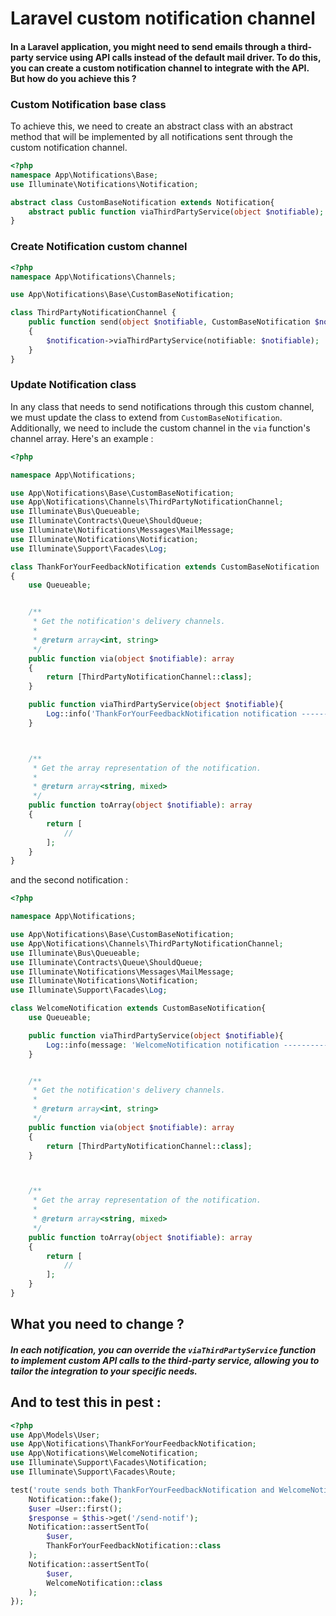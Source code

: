 # Laravel custom notification channel

#### In a Laravel application, you might need to send emails through a third-party service using API calls instead of the default mail driver. To do this, you can create a custom notification channel to integrate with the API. But how do you achieve this ?

### Custom Notification base class

To achieve this, we need to create an abstract class with an abstract method that will be implemented by all notifications sent through the custom notification channel.

```php
<?php
namespace App\Notifications\Base;
use Illuminate\Notifications\Notification;

abstract class CustomBaseNotification extends Notification{
    abstract public function viaThirdPartyService(object $notifiable);
}

```

### Create Notification custom channel

```php
<?php
namespace App\Notifications\Channels;

use App\Notifications\Base\CustomBaseNotification;

class ThirdPartyNotificationChannel {
    public function send(object $notifiable, CustomBaseNotification $notification): void
    {
        $notification->viaThirdPartyService(notifiable: $notifiable);
    }
}

```

### Update Notification class

In any class that needs to send notifications through this custom channel, we must update the class to extend from `CustomBaseNotification`. Additionally, we need to include the custom channel in the `via` function's channel array. Here's an example :

```php
<?php

namespace App\Notifications;

use App\Notifications\Base\CustomBaseNotification;
use App\Notifications\Channels\ThirdPartyNotificationChannel;
use Illuminate\Bus\Queueable;
use Illuminate\Contracts\Queue\ShouldQueue;
use Illuminate\Notifications\Messages\MailMessage;
use Illuminate\Notifications\Notification;
use Illuminate\Support\Facades\Log;

class ThankForYourFeedbackNotification extends CustomBaseNotification
{
    use Queueable;


    /**
     * Get the notification's delivery channels.
     *
     * @return array<int, string>
     */
    public function via(object $notifiable): array
    {
        return [ThirdPartyNotificationChannel::class];
    }

    public function viaThirdPartyService(object $notifiable){
        Log::info('ThankForYourFeedbackNotification notification ---------------');
    }



    /**
     * Get the array representation of the notification.
     *
     * @return array<string, mixed>
     */
    public function toArray(object $notifiable): array
    {
        return [
            //
        ];
    }
}

```

and the second notification :

```php
<?php

namespace App\Notifications;

use App\Notifications\Base\CustomBaseNotification;
use App\Notifications\Channels\ThirdPartyNotificationChannel;
use Illuminate\Bus\Queueable;
use Illuminate\Contracts\Queue\ShouldQueue;
use Illuminate\Notifications\Messages\MailMessage;
use Illuminate\Notifications\Notification;
use Illuminate\Support\Facades\Log;

class WelcomeNotification extends CustomBaseNotification{
    use Queueable;

    public function viaThirdPartyService(object $notifiable){
        Log::info(message: 'WelcomeNotification notification ---------------');
    }


    /**
     * Get the notification's delivery channels.
     *
     * @return array<int, string>
     */
    public function via(object $notifiable): array
    {
        return [ThirdPartyNotificationChannel::class];
    }



    /**
     * Get the array representation of the notification.
     *
     * @return array<string, mixed>
     */
    public function toArray(object $notifiable): array
    {
        return [
            //
        ];
    }
}

```

## What you need to change ?

##### In each notification, you can override the `viaThirdPartyService` function to implement custom API calls to the third-party service, allowing you to tailor the integration to your specific needs.

## And to test this in pest :

```php
<?php
use App\Models\User;
use App\Notifications\ThankForYourFeedbackNotification;
use App\Notifications\WelcomeNotification;
use Illuminate\Support\Facades\Notification;
use Illuminate\Support\Facades\Route;

test('route sends both ThankForYourFeedbackNotification and WelcomeNotification', function () {
    Notification::fake();
    $user =User::first();
    $response = $this->get('/send-notif');
    Notification::assertSentTo(
        $user,
        ThankForYourFeedbackNotification::class
    );
    Notification::assertSentTo(
        $user,
        WelcomeNotification::class
    );
});

```

